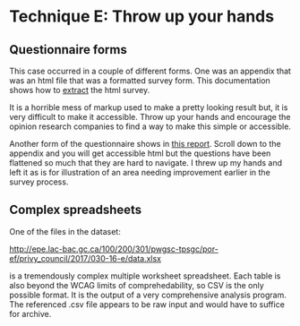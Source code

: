 # Technique E: Throw up your hands

## Questionnaire forms

This case occurred in a couple of different forms. One was an appendix that was an html file that was a formatted survey form. This documentation shows how to [extract](embeddedcontent.md) the  html survey.

It is a horrible mess of markup used to make a pretty looking result but, it is very difficult to make it accessible. Throw up your hands and encourage the opinion research companies to find a way to make this simple or accessible.

Another form of the questionnaire shows in [this report](https://canada-ca.github.io/PCO-Public-Opinion-Research__Recherche-en-opinion-publique--BCP/final/030-16-e/reportwordacout.html). Scroll down to the appendix and you will get accessible html but the questions have been flattened so much that they are hard to navigate. I threw up my hands and left it as is for illustration of an area needing improvement earlier in the survey process.

## Complex spreadsheets

One of the files in the dataset:

http://epe.lac-bac.gc.ca/100/200/301/pwgsc-tpsgc/por-ef/privy_council/2017/030-16-e/data.xlsx

is a tremendously complex multiple worksheet spreadsheet.  Each table is also beyond the WCAG limits of comprehedability, so CSV is the only possible format. It is the output of a very comprehensive analysis program.
The referenced .csv file appears to be raw input and would have to suffice for archive.